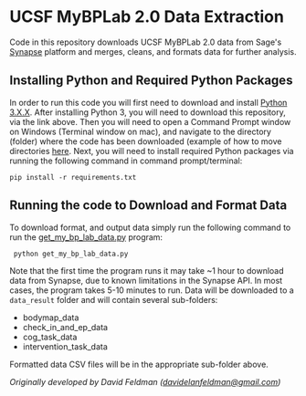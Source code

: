 # UCSF MyBPLab 2.0 Data Extraction
Code in this repository downloads UCSF MyBPLab 2.0 data from Sage's [Synapse](https://synapse.org) platform and merges, cleans, and formats data for further analysis. 

## Installing Python and Required Python Packages
In order to run this code you will first need to download and install [Python 3.X.X](https://www.python.org/downloads/). After installing Python 3, you will need to download this repository, via the link above. Then you will need to open a Command Prompt window on Windows (Terminal window on mac), and navigate to the directory (folder) where the code has been downloaded (example of how to move directories [here](https://www.youtube.com/watch?v=MBBWVgE0ewk). Next, you will need to install required Python packages via running the following command in command prompt/terminal:

    pip install -r requirements.txt

## Running the code to Download and Format Data
To download format, and output data simply run the following command to run the [get_my_bp_lab_data.py](get_my_bp_lab_data.py) program:
  
  ```
   python get_my_bp_lab_data.py
  ```

Note that the first time the program runs it may take ~1 hour to download data from Synapse, due to known limitations in the Synapse API. In most cases, the program takes 5-10 minutes to run. Data will be downloaded to a ```data_result``` folder and will contain several sub-folders:
* bodymap_data
* check_in_and_ep_data
* cog_task_data
* intervention_task_data

Formatted data CSV files will be in the appropriate sub-folder above.

*Originally developed by David Feldman (davidelanfeldman@gmail.com)*

